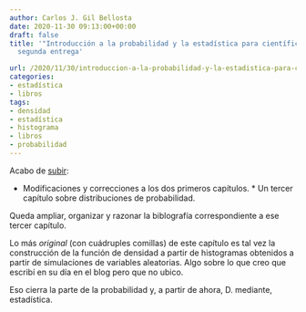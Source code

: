 ```yaml
---
author: Carlos J. Gil Bellosta
date: 2020-11-30 09:13:00+00:00
draft: false
title: '"Introducción a la probabilidad y la estadística para científicos de datos":
  segunda entrega'

url: /2020/11/30/introduccion-a-la-probabilidad-y-la-estadistica-para-cientificos-de-datos-segunda-entrega/
categories:
- estadística
- libros
tags:
- densidad
- estadística
- histograma
- libros
- probabilidad
---
```





Acabo de [subir](https://datanalytics.com/libro_estadistica/):





  * Modificaciones y correcciones a los dos primeros capítulos.  * Un tercer capítulo sobre distribuciones de probabilidad.





Queda ampliar, organizar y razonar la biblografía correspondiente a ese tercer capítulo.







Lo más _original_ (con cuádruples comillas) de este capítulo es tal vez la construcción de la función de densidad a partir de histogramas obtenidos a partir de simulaciones de variables aleatorias. Algo sobre lo que creo que escribí en su día en el blog pero que no ubico.







Eso cierra la parte de la probabilidad y, a partir de ahora, D. mediante, estadística.



